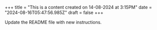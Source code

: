 +++
title = "This is a content created on 14-08-2024 at 3:15PM"
date = "2024-08-16T05:47:56.985Z"
draft = false
+++

  Update the README file with new instructions.
        